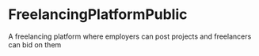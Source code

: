 # FreelancingPlatformPublic
A freelancing platform where employers can post projects and freelancers can bid on them
